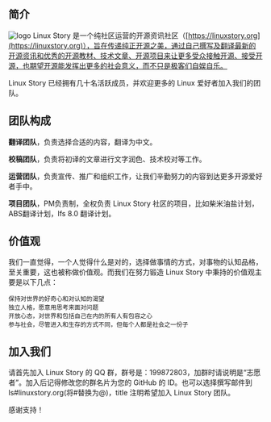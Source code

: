 简介
-------------------------------
![logo](https://linuxstory.org/wp-content/uploads/2013/03/linux-story-logo-regular.png)
Linux Story 是一个纯社区运营的开源资讯社区（[https://linuxstory.org](https://linuxstory.org)），旨在传递纯正开源之美，通过自己撰写及翻译最新的开源资讯和优秀的开源教材、技术文章、开源项目来让更多受众接触开源、接受开源，也期望开源能发挥出更多的社会意义，而不只是极客们自娱自乐。

Linux Story 已经拥有几十名活跃成员，并欢迎更多的 Linux 爱好者加入我们的团队。



团队构成
-------------------------------

**翻译团队**，负责选择合适的内容，翻译为中文。

**校稿团队**，负责将初译的文章进行文字润色、技术校对等工作。

**运营团队**，负责宣传、推广和组织工作，让我们辛勤努力的内容到达更多开源爱好者手中。

**项目团队**，PM负责制，全权负责 Linux Story 社区的项目，比如柴米油盐计划，ABS翻译计划，lfs 8.0 翻译计划。

价值观
-------------------------------
我们一直觉得，一个人觉得什么是对的，选择做事情的方式，对事物的认知品格，至关重要，这也被称做价值观。而我们在努力锻造 Linux Story 中秉持的价值观主要是以下几点：

    保持对世界的好奇心和对认知的渴望
    独立人格，愿意用思考来面对问题
    开放心态，对世界和包括自己在内的所有人有包容之心
    参与社会，尽管进入和生存的方式不同，但每个人都是社会之一份子

加入我们
-------------------------------

请首先加入 Linux Story 的 QQ 群，群号是：199872803，加群时请说明是“志愿者”。加入后记得修改您的群名片为您的 GitHub 的 ID。也可以选择撰写邮件到 ls#linuxstory.org(将#替换为@)，title 注明希望加入 Linux Story 团队。

感谢支持！

